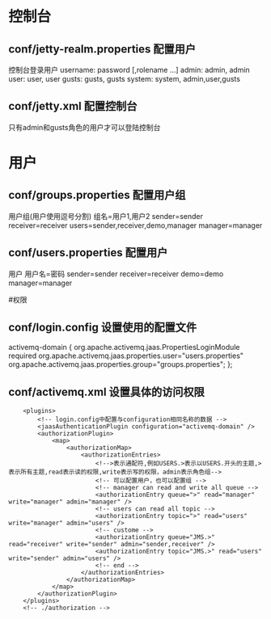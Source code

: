 # 控制台
## conf/jetty-realm.properties 配置用户
控制台登录用户 username: password [,rolename ...]
admin: admin, admin
user: user, user
gusts: gusts, gusts
system: system, admin,user,gusts

## conf/jetty.xml 配置控制台
只有admin和gusts角色的用户才可以登陆控制台
<bean id="securityConstraint" class="org.eclipse.jetty.util.security.Constraint">
    <property name="name" value="BASIC" />
    <!-- 可以登录控制台的用户 -->
    <property name="roles" value="admin,gusts" />
    <!-- set authenticate=false to disable login -->
    <!-- 设置为true，需要登录;设置false不用登录 -->
    <property name="authenticate" value="true" />
</bean>

# 用户
## conf/groups.properties 配置用户组
用户组(用户使用逗号分割) 组名=用户1,用户2
sender=sender
receiver=receiver
users=sender,receiver,demo,manager
manager=manager

## conf/users.properties 配置用户
用户 用户名=密码
sender=sender
receiver=receiver
demo=demo
manager=manager


#权限
## conf/login.config 设置使用的配置文件
activemq-domain {
    org.apache.activemq.jaas.PropertiesLoginModule required
        org.apache.activemq.jaas.properties.user="users.properties"
        org.apache.activemq.jaas.properties.group="groups.properties";
};

## conf/activemq.xml 设置具体的访问权限
<!-- authorization权限认证 -->
        <plugins>
            <!-- login.config中配置与configuration相同名称的数据 -->
            <jaasAuthenticationPlugin configuration="activemq-domain" />
            <authorizationPlugin>
                <map>
                    <authorizationMap>
                        <authorizationEntries>
                            <!-->表示通配符,例如USERS.>表示以USERS.开头的主题,>表示所有主题,read表示读的权限,write表示写的权限，admin表示角色组-->
                            <!-- 可以配置用户，也可以配置组 -->
                            <!-- manager can read and write all queue -->
                            <authorizationEntry queue=">" read="manager" write="manager" admin="manager" />
                            <!-- users can read all topic -->
                            <authorizationEntry topic=">" read="users" write="manager" admin="users" />
                            <!-- custome -->
                            <authorizationEntry queue="JMS.>" read="receiver" write="sender" admin="sender,receiver" />
                            <authorizationEntry topic="JMS.>" read="users" write="sender" admin="users" />
                            <!-- end -->
                        </authorizationEntries>
                    </authorizationMap>
                </map>
            </authorizationPlugin>
        </plugins>
        <!-- ./authorization -->


